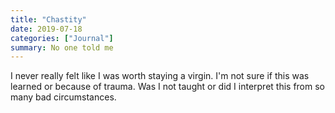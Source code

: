 ```yaml
---
title: "Chastity"
date: 2019-07-18
categories: ["Journal"]
summary: No one told me
---
```


I never really felt like I was worth staying a virgin. I'm not sure if this was learned or because of trauma. Was I not taught or did I interpret this from so many bad circumstances.
